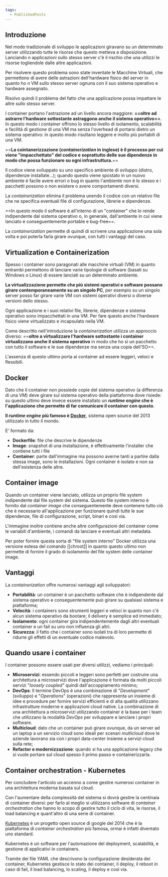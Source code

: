 ```yaml
---
tags:
  - PublishedPosts
---
```

## Introduzione

Nel modo tradizionale di sviluppo le applicazioni giravano su un determinato server utilizzando tutte le risorse che questo metteva a disposizione. Lanciando _n_ applicazioni sullo stesso server c'è il rischio che una utilizzi le risorse togliendole dalle altre applicazioni.

Per risolvere questo problema sono state inventate le Macchine Virtuali, che permettono di avere delle astrazioni dell'hardware fisico del server in quanto ho _n_ VM sullo stesso server ognuna con il suo sistema operativo e hardware assegnato.

Risolvo quindi il problema del fatto che una applicazione possa impattare le altre sullo stesso server.

I container portano l'astrazione ad un livello ancora maggiore: **==oltre ad astrarre l'hardware sottostante astraggono anche il sistema operativo==**. In questo modo i container offrono lo stesso livello di isolamento, scalabilità e facilità di gestione di una VM ma senza l'overhead di portarsi dietro un sistema operativo: in questo modo risultano leggere e molto più portabili di una VM.

==**La cointanerizzazione (_containerization_ in inglese) è il processo per cui viene "impacchettato" del codice e soprattutto delle sue dipendenze in modo che possa funzionare su ogni infrastruttura.**==

Il codice viene sviluppato su uno specifico ambiente di sviluppo (distro, dipendenze installate…); quando questo viene spostato in un nuovo ambiente è facile avere errori o bug in quanto l'ambiente non è lo stesso e i pacchetti possono o non esistere o avere comportamenti diversi.

La _containerization_ elimina il problema unendo il codice con un relativo file che ne specifica eventuali file di configurazione, librerie e dipendenze.

==In questo modo il software è all'interno di un "container" che lo rende indipendente dal sistema operativo o, in generale, dall'ambiente in cui viene lanciato e conseguentemente portable e bug-free==.

La _containerization_ permette di quindi di scrivere una applicazione una sola volta e poi poterla farla girare ovunque, con tutti i vantaggi del caso.

## Virtualization e Containerization

Spesso i container sono paragonati alle macchine virtuali (VM) in quanto entrambi permettono di lanciare varie tipologie di software (basati su Windows o Linux) di essere lanciati su un determinato ambiente.

**La virtualizzazione permette che più sistemi operativi e software possano girare contemporaneamente su un singolo PC**, per esempio su un singolo server posso far girare varie VM con sistemi operativi diversi o diverse versioni dello stesso.

Ogni applicazione e i suoi relativi file, librerie, dipendenze e sistema operativo sono impacchettati in una VM. Per fare questo anche l'hardware fisico viene virtualizzato e incapsulato nella VM.

Come descritto nell'introduzione la _containerization_ utilizza un approccio diverso: ==**oltre a virtualizzare l'hardware sottostante i container virtualizzano anche il sistema operativo** in modo che ho sì un pacchetto con tutto il software e le sue dipendenze ma senza una copia dell'SO==.

L'assenza di questo ultimo porta ai container ad essere leggeri, veloci e flessibili.

## Docker

Dato che il container non possiede copie del sistema operativo (a differenza di una VM) deve girare sul sistema operativo della piattaforma dove risiede: su questo ultimo deve invece essere installato un **_runtime engine_ che è l'applicazione che permette di far comunicare il container con questo**.

**Il _runtime engine_ più famoso è [Docker](https://www.google.com/url?sa=t&rct=j&q=&esrc=s&source=web&cd=&cad=rja&uact=8&ved=2ahUKEwi8-Myo6tL2AhXBvKQKHQA_B18QFnoECBEQAQ&url=https%3A%2F%2Fwww.docker.com%2F&usg=AOvVaw3p9e1qPvdfjCrUwPYAhUlS)**, sistema open source del 2013 utilizzato in tutto il mondo.

E' formato da:
* **Dockerfile**: file che descrive le dipendenze
* **Image**: snapshot di una installazione, è effettivamente l'installer che contiene tutti i file
* **Container**: parte dall'immagine ma possono averne tanti a partire dalla stessa image, sono le installazioni. Ogni container è isolato e non sa dell'esistenza delle altre. 

## Container image

Quando un container viene lanciato, utilizza un proprio file system indipendente dal file system del sistema. Questo file system interno è fornito dal _container image_ che conseguentemente deve contenere tutto ciò che è necessario all'applicazione per funzionare quindi tutte le sue dipendenze, file di configurazione, script, binari e così via.

L'immagine inoltre contiene anche altre configurazioni del container come le variabili d'ambiente, i comandi da lanciare e eventuali altri metadata.

Per poter fornire questa sorta di "file system interno" Docker utilizza una versione estesa del comando [[chroot]] in quanto questo ultimo non permette di fornire il grado di isolamento del file system delle container image.

## Vantaggi

La _containerization_ offre numerosi vantaggi agli sviluppatori:

- **Portabilità**: un container è un pacchetto software che è indipendente dal sistema operativo e conseguentemente può girare su qualsiasi sistema e piattaforma;
- **Velocità**: i containers sono strumenti leggeri e veloci in quanto non c'è alcun sistema operativo da bootare; il delivery è semplice ed immediato;
- **Isolamento**: ogni container gira indipendentemente dagli altri eventuali container e un fail su uno non influenza gli altri.
- **Sicurezza**: il fatto che i container sono isolati tra di loro permette di ridurre gli effetti di un eventuale codice malevolo.

## Quando usare i container

I container possono essere usati per diversi utilizzi, vediamo i principali:

- **Microservizi**: essendo piccoli e leggeri sono perfetti per costruire una architettura a microservizi dove l'applicazione è formata da molti piccoli servizi "_loosely coupled"_ quindi dall'accoppiamento minimo;
- **DevOps**: Il termine DevOps è una combinazione di "_Development_" (sviluppo) e "_Operations_" (operazioni) che rappresenta un insieme di idee e procedure per fornire servizi efficienti e di alta qualità utilizzano infrastrutture moderne e applicazioni cloud native. La combinazione di una architettura a microservizi utilizzando container è la base per i team che utilizzano la modalità _DevOps_ per sviluppare e lanciare i propri software.
- **Multicloud**: dato che un container può girare ovunque, da un server ad un laptop a un servizio cloud sono ideali per scenari _multicloud_ dove le aziende lavorano sia con i propri data-center insieme a servizi cloud sulla rete;
- **Refactor e modernizzazione**: quando si ha una applicazione legacy che si vuole portare sul cloud spesso il primo passo e containerizzarla.

## Container orchestration - Kubernetes

Per concludere l'articolo un accenno a come gestire numerosi container in una architettura moderna basata sul cloud.

Con l'aumentare della complessità del sistema si dovrà gestire la centinaia di container diversi: per farlo al meglio si utilizzano software di _container orchestration_ che hanno lo scopo di gestire tutto il ciclo di vita, le risorse, il load balancing e quant'altro di una serie di container.

[Kubernetes](https://kubernetes.io/it/) è un progetto open source di google del 2014 che è la piattaforma di _container orchestration_ più famosa, ormai è infatti diventato uno standard.

Kubernetes è un software per l'automazione del deployment, scalabilità, e gestione di applicativi in containers.

Tramite dei file YAML che descrivono la configurazione desiderata dei container, Kubernetes gestisce lo stato dei container, il deploy, il reboot in caso di fail, il load balancing, lo scaling, il deploy e così via.
